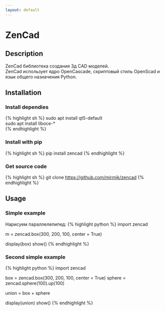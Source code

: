 ```yaml
---
layout: default
---
```


# ZenCad

## Description
ZenCad библиотека создания 3д CAD моделей.  
ZenCad использует ядро OpenCascade, скриптовый стиль OpenScad и язык общего назначения Python.  

## Installation

### Install dependies

{% highlight sh %}
sudo apt install qt5-default  
sudo apt install liboce-*  
{% endhighlight %}

### Install with pip

{% highlight sh %}
pip install zencad
{% endhighlight %}

### Get source code

{% highlight sh %}
	git clone https://github.com/mirmik/zencad
{% endhighlight %}

## Usage

### Simple example

Нарисуем параллелепипед:
{% highlight python %}
import zencad

m = zencad.box(300, 200, 100, center = True)

display(box)
show()
{% endhighlight %}

### Second simple example
{% highlight python %}
import zencad

box = zencad.box(300, 200, 100, center = True)
sphere = zencad.sphere(100).up(100)

union = box + sphere

display(union)
show()
{% endhighlight %}